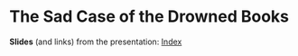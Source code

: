
# The Sad Case of the Drowned Books

**Slides** (and links) from the presentation: [Index](https://wmelvin.github.io/talk-lost-books-condg/)

